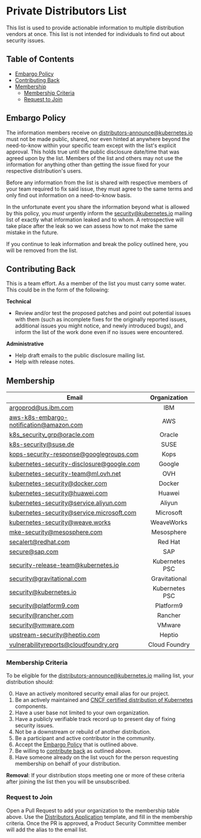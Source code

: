 # Private Distributors List

This list is used to provide actionable information to multiple distribution
vendors at once. This list is not intended for individuals to find out about
security issues.

## Table of Contents

  * [Embargo Policy](#embargo-policy)
  * [Contributing Back](#contributing-back)
  * [Membership](#membership)
    * [Membership Criteria](#membership-criteria)
    * [Request to Join](#request-to-join)

## Embargo Policy

The information members receive on distributors-announce@kubernetes.io must not be
made public, shared, nor even hinted at anywhere beyond the need-to-know within
your specific team except with the list's explicit approval. This holds
true until the public disclosure date/time that was agreed upon by the list.
Members of the list and others may not use the information for anything other
than getting the issue fixed for your respective distribution's users.

Before any information from the list is shared with respective members of your
team required to fix said issue, they must agree to the same terms and only
find out information on a need-to-know basis.

In the unfortunate event you share the information beyond what is allowed by
this policy, you _must_ urgently inform the security@kubernetes.io
mailing list of exactly what information
leaked and to whom. A retrospective will take place after the leak so
we can assess how to not make the same mistake in the future.

If you continue to leak information and break the policy outlined here, you
will be removed from the list.

## Contributing Back

This is a team effort. As a member of the list you must carry some water. This
could be in the form of the following:

**Technical**

- Review and/or test the proposed patches and point out potential issues with
  them (such as incomplete fixes for the originally reported issues, additional
  issues you might notice, and newly introduced bugs), and inform the list of the
  work done even if no issues were encountered.

**Administrative**

- Help draft emails to the public disclosure mailing list.
- Help with release notes.

## Membership

| Email		| Organization	|
| ------------- |:-------------:|
| argoprod@us.ibm.com | IBM |
| aws-k8s-embargo-notification@amazon.com | AWS |
| k8s_security_grp@oracle.com | Oracle |
| k8s-security@suse.de | SUSE |
| kops-security-response@googlegroups.com | Kops |
| kubernetes-security-disclosure@google.com | Google |
| kubernetes-security-team@ml.ovh.net | OVH |
| kubernetes-security@docker.com | Docker |
| kubernetes-security@huawei.com | Huawei |
| kubernetes-security@service.aliyun.com | Aliyun |
| kubernetes-security@service.microsoft.com | Microsoft |
| kubernetes-security@weave.works | WeaveWorks |
| mke-security@mesosphere.com | Mesosphere |
| secalert@redhat.com | Red Hat |
| secure@sap.com | SAP |
| security-release-team@kubernetes.io | Kubernetes PSC |
| security@gravitational.com | Gravitational |
| security@kubernetes.io | Kubernetes PSC |
| security@platform9.com | Platform9 |
| security@rancher.com | Rancher |
| security@vmware.com | VMware |
| upstream-security@heptio.com | Heptio |
| vulnerabilityreports@cloudfoundry.org | Cloud Foundry |

### Membership Criteria

To be eligible for the distributors-announce@kubernetes.io mailing list, your
distribution should:

0. Have an actively monitored security email alias for our project.
1. Be an actively maintained and [CNCF certified distribution of
   Kubernetes][conformance] components.
2. Have a user base not limited to your own organization.
3. Have a publicly verifiable track record up to present day of fixing security
   issues.
4. Not be a downstream or rebuild of another distribution.
5. Be a participant and active contributor in the community.
6. Accept the [Embargo Policy](#embargo-policy) that is outlined above.
7. Be willing to [contribute back](#contributing-back) as outlined above.
8. Have someone already on the list vouch for the person requesting membership
   on behalf of your distribution.

[conformance]: https://www.cncf.io/certification/software-conformance/

**Removal**: If your distribution stops meeting one or more of these criteria
after joining the list then you will be unsubscribed.

### Request to Join

Open a Pull Request to add your organization to the membership table above. Use
the [Distributors Application][distributors-app] template, and fill in the
membership criteria. Once the PR is approved, a Product Security Committee
member will add the alias to the email list.

[distributors-app]: https://github.com/kubernetes/kubernetes/pull/new/master?template=distributors-application.md

